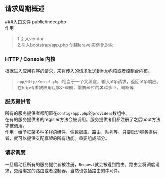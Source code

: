 ## 请求周期概述
 ###入口文件 public/index.php  
 作用
 >1.引入vendor  
 >2.引入bootstrap/app.php 创建laravel实例化对象
 
 ### HTTP / Console 内核
根据进入应用程序的请求，来将传入的请求发送到http内核或者控制台内核。  
>```app/Http/Kernel.php``` :相当于一个大黑盒，输入http请求，返回http响应。
在http请求被应用程序处理前，需要经过的各种验证，判断等  

### 服务提供者
所有的服务提供者都配置在```config\app.php```的```providers```数组中。  
在有的服务提供者的register方法会被调用。服务提供者们都注册了之后boot方法才被调用。  
作用：给予框架多种多样的组件，像数据库，路由，队列等。只要启动服务提供者，就可以提供支配框架的所有功能。重要组成部分。

### 请求调度
一旦启动且所有的服务提供者被注册，```Request```就会被送到路由。路由会将调度请求，交给绑定的路由或者控制器。当然也包括路由的中间件。

### 
